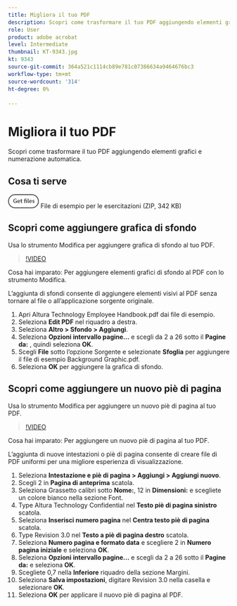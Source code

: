 ```yaml
---
title: Migliora il tuo PDF
description: Scopri come trasformare il tuo PDF aggiungendo elementi grafici e numerazione automatica
role: User
product: adobe acrobat
level: Intermediate
thumbnail: KT-9343.jpg
kt: 9343
source-git-commit: 364a521c1114cb89e781c07386634a9464676bc3
workflow-type: tm+mt
source-wordcount: '314'
ht-degree: 0%

---
```


# Migliora il tuo PDF

Scopri come trasformare il tuo PDF aggiungendo elementi grafici e numerazione automatica.

## Cosa ti serve

[![Scarica file](../assets/Getfiles.png)](../assets/Enhance.zip) File di esempio per le esercitazioni (ZIP, 342 KB)

## Scopri come aggiungere grafica di sfondo

Usa lo strumento Modifica per aggiungere grafica di sfondo al tuo PDF.

>[!VIDEO](https://video.tv.adobe.com/v/338746?hidetitle=true)

Cosa hai imparato: Per aggiungere elementi grafici di sfondo al PDF con lo strumento Modifica.

L’aggiunta di sfondi consente di aggiungere elementi visivi al PDF senza tornare al file o all’applicazione sorgente originale.

1. Apri Altura Technology Employee Handbook.pdf dai file di esempio.
1. Seleziona **Edit PDF** nel riquadro a destra.
1. Seleziona **Altro > Sfondo > Aggiungi**.
1. Seleziona **Opzioni intervallo pagine...** e scegli da 2 a 26 sotto il **Pagine da:** , quindi seleziona **OK**.
1. Scegli **File** sotto l’opzione Sorgente e selezionate **Sfoglia** per aggiungere il file di esempio Background Graphic.pdf.
1. Seleziona **OK** per aggiungere la grafica di sfondo.

## Scopri come aggiungere un nuovo piè di pagina

Usa lo strumento Modifica per aggiungere un nuovo piè di pagina al tuo PDF.

>[!VIDEO](https://video.tv.adobe.com/v/338745?hidetitle=true)

Cosa hai imparato: Per aggiungere un nuovo piè di pagina al tuo PDF.

L’aggiunta di nuove intestazioni o piè di pagina consente di creare file di PDF uniformi per una migliore esperienza di visualizzazione.

1. Seleziona **Intestazione e piè di pagina > Aggiungi > Aggiungi nuovo**.
1. Scegli 2 in **Pagina di anteprima** scatola.
1. Seleziona Grassetto calibri sotto **Nome:**, 12 in **Dimensioni:** e scegliete un colore bianco nella sezione Font.
1. Type Altura Technology Confidential nel **Testo piè di pagina sinistro** scatola.
1. Seleziona **Inserisci numero pagina** nel **Centra testo piè di pagina** scatola.
1. Type Revision 3.0 nel **Testo a piè di pagina destro** scatola.
1. Seleziona **Numero pagina e formato data** e scegliere 2 in **Numero pagina iniziale** e seleziona **OK**.
1. Seleziona **Opzioni intervallo pagine...** e scegli da 2 a 26 sotto il **Pagine da:** e seleziona **OK**.
1. Scegliete 0,7 nella **Inferiore** riquadro della sezione Margini.
1. Seleziona **Salva impostazioni**, digitare Revision 3.0 nella casella e selezionare **OK**.
1. Seleziona **OK** per applicare il nuovo piè di pagina al PDF.


